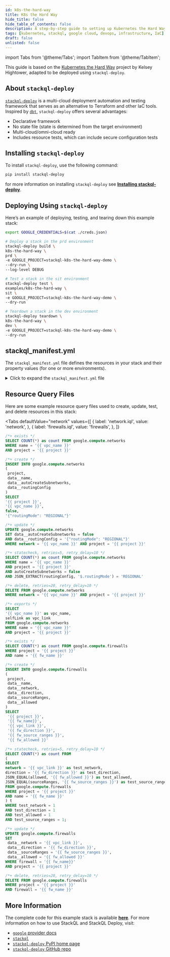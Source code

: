 ```yaml
---
id: k8s-the-hard-way
title: K8s the Hard Way
hide_title: false
hide_table_of_contents: false
description: A step-by-step guide to setting up Kubernetes the Hard Way using StackQL Deploy, based on the popular project by Kelsey Hightower.
tags: [kubernetes, stackql, google cloud, devops, infrastructure, IaC]
draft: false
unlisted: false
---
```


import Tabs from '@theme/Tabs';
import TabItem from '@theme/TabItem';

This guide is based on the [Kubernetes the Hard Way](https://github.com/kelseyhightower/kubernetes-the-hard-way) project by Kelsey Hightower, adapted to be deployed using `stackql-deploy`.

## About `stackql-deploy`

[`stackql-deploy`](https://pypi.org/project/stackql-deploy/) is a multi-cloud deployment automation and testing framework that serves as an alternative to Terraform and other IaC tools. Inspired by [`dbt`](https://www.getdbt.com/), `stackql-deploy` offers several advantages:

- Declarative framework
- No state file (state is determined from the target environment)
- Multi-cloud/omni-cloud ready
- Includes resource tests, which can include secure configuration tests

## Installing `stackql-deploy`

To install `stackql-deploy`, use the following command:

```bash
pip install stackql-deploy
```
for more information on installing `stackql-deploy` see [__Installing stackql-deploy__](/docs/getting-started#installing-stackql-deploy).

## Deploying Using `stackql-deploy`

Here’s an example of deploying, testing, and tearing down this example stack:

```bash
export GOOGLE_CREDENTIALS=$(cat ./creds.json)

# Deploy a stack in the prd environment
stackql-deploy build \
k8s-the-hard-way \
prd \
-e GOOGLE_PROJECT=stackql-k8s-the-hard-way-demo \
--dry-run \
--log-level DEBUG

# Test a stack in the sit environment
stackql-deploy test \
examples/k8s-the-hard-way \
sit \
-e GOOGLE_PROJECT=stackql-k8s-the-hard-way-demo \
--dry-run

# Teardown a stack in the dev environment
stackql-deploy teardown \
k8s-the-hard-way \
dev \
-e GOOGLE_PROJECT=stackql-k8s-the-hard-way-demo \
--dry-run
```

## stackql_manifest.yml

The `stackql_manifest.yml` file defines the resources in your stack and their property values (for one or more environments).

<details>
  <summary>Click to expand the <code>stackql_manifest.yml</code> file</summary>

```yaml
version: 1
name: kubernetes-the-hard-way
description: stackql-deploy example for kubernetes-the-hard-way
providers:
  - google
globals:
  - name: project
    description: google project name
    value: "{{ GOOGLE_PROJECT }}"
  - name: region
    value: australia-southeast1
  - name: default_zone
    value: australia-southeast1-a
resources:
  - name: network
    description: vpc network for k8s-the-hard-way sample app
    props:
      - name: vpc_name
        description: name for the vpc
        value: "{{ stack_name }}-{{ stack_env }}-vpc"
    exports:
      - vpc_name    
      - vpc_link    
  - name: subnetwork
    props:
      - name: subnet_name
        value: "{{ stack_name }}-{{ stack_env }}-{{ region }}-subnet"  
      - name: ip_cidr_range
        values:
          prd:
            value: 192.168.0.0/16
          sit:
            value: 10.10.0.0/16
          dev:
            value: 10.240.0.0/24
    exports:
      - subnet_name    
      - subnet_link            
  - name: public_address
    props:
      - name: address_name
        value: "{{ stack_name }}-{{ stack_env }}-{{ region }}-ip-addr"  
    exports:
      - address    
  - name: controller_instances
    file: instances.iql
    props:
      - name: num_instances
        value: 3
      - name: instance_name_prefix
        value: "{{ stack_name }}-{{ stack_env }}-controller"
      - name: disks
        value:
          - autoDelete: true
            boot: true
            initializeParams:
              diskSizeGb: 10
              sourceImage: https://compute.googleapis.com/compute/v1/projects/ubuntu-os-cloud/global/images/family/ubuntu-2004-lts
            mode: READ_WRITE
            type: PERSISTENT
      - name: machine_type
        value: "https://compute.googleapis.com/compute/v1/projects/{{ project }}/zones/{{ default_zone }}/machineTypes/f1-micro"          
      - name: scheduling
        value: {automaticRestart: true}
      - name: tags
        value: {items: ["{{ stack_name }}", "controller"]}
      - name: service_accounts
        value:
          - email: default
            scopes:
              - https://www.googleapis.com/auth/compute
              - https://www.googleapis.com/auth/devstorage.read_only
              - https://www.googleapis.com/auth/logging.write
              - https://www.googleapis.com/auth/monitoring
              - https://www.googleapis.com/auth/service.management.readonly
              - https://www.googleapis.com/auth/servicecontrol
      - name: network_interfaces
        values:
          dev:
            value: 
              - {networkIP: "10.240.0.10", subnetwork: "{{ subnet_link }}", accessConfigs: [{name: external-nat, type: ONE_TO_ONE_NAT}]}              
              - {networkIP: "10.240.0.11", subnetwork: "{{ subnet_link }}", accessConfigs: [{name: external-nat, type: ONE_TO_ONE_NAT}]}              
              - {networkIP: "10.240.0.12", subnetwork: "{{ subnet_link }}", accessConfigs: [{name: external-nat, type: ONE_TO_ONE_NAT}]}              
  - name: worker_instances
    file: instances.iql
    props:
      - name: num_instances
        value: 3
      - name: instance_name_prefix
        value: "{{ stack_name }}-{{ stack_env }}-worker"
      - name: disks
        value:
          - autoDelete: true
            boot: true
            initializeParams:
              diskSizeGb: 10
              sourceImage: https://compute.googleapis.com/compute/v1/projects/ubuntu-os-cloud/global/images/family/ubuntu-2004-lts
            mode: READ_WRITE
            type: PERSISTENT
      - name: machine_type
        value: "https://compute.googleapis.com/compute/v1/projects/{{ project }}/zones/{{ default_zone }}/machineTypes/f1-micro"          
      - name: scheduling
        value: {automaticRestart: true}
      - name: tags
        value: {items: ["{{ stack_name }}", "worker"]}
      - name: service_accounts
        value:
          - email: default
            scopes:
              - https://www.googleapis.com/auth/compute
              - https://www.googleapis.com/auth/devstorage.read_only
              - https://www.googleapis.com/auth/logging.write
              - https://www.googleapis.com/auth/monitoring
              - https://www.googleapis.com/auth/service.management.readonly
              - https://www.googleapis.com/auth/servicecontrol
      - name: network_interfaces
        values:
          dev:
            value: 
              - {networkIP: "10.240.0.20", subnetwork: "{{ subnet_link }}", accessConfigs: [{name: external-nat, type: ONE_TO_ONE_NAT}]}              
              - {networkIP: "10.240.0.21", subnetwork: "{{ subnet_link }}", accessConfigs: [{name: external-nat, type: ONE_TO_ONE_NAT}]}              
              - {networkIP: "10.240.0.22", subnetwork: "{{ subnet_link }}", accessConfigs: [{name: external-nat, type: ONE_TO_ONE_NAT}]} 
  - name: health_checks
    props:
      - name: health_check_name
        value: kubernetes
      - name: health_check_interval_sec
        value: 5
      - name: health_check_description
        value: Kubernetes Health Check
      - name: health_check_timeout_sec
        value: 5
      - name: health_check_healthy_threshold
        value: 2
      - name: health_check_unhealthy_threshold
        value: 2
      - name: health_check_host
        value: kubernetes.default.svc.cluster.local
      - name: health_check_port
        value: 80
      - name: health_check_path
        value: /healthz
    exports:
      - health_check_link
  - name: internal_firewall
    file: firewalls.iql
    props:
      - name: fw_name
        value: "{{ stack_name }}-{{ stack_env }}-allow-internal-fw"
      -

 name: fw_direction
        value: INGRESS
      - name: fw_source_ranges
        values:
          dev:
            value: ["10.240.0.0/24", "10.200.0.0/16"]
      - name: fw_allowed
        value: [{IPProtocol: tcp}, {IPProtocol: udp}, {IPProtocol: icmp}]
  - name: external_firewall
    file: firewalls.iql
    props:
      - name: fw_name
        value: "{{ stack_name }}-{{ stack_env }}-allow-external-fw"
      - name: fw_direction
        value: INGRESS
      - name: fw_source_ranges
        values:
          dev:
            value: ["0.0.0.0/0"]
      - name: fw_allowed
        value: [{IPProtocol: tcp, ports: ["22"]}, {IPProtocol: tcp, ports: ["6443"]},{IPProtocol: icmp}]
  - name: health_check_firewall
    file: firewalls.iql
    props:
      - name: fw_name
        value: "{{ stack_name }}-{{ stack_env }}-allow-health-check-fw"
      - name: fw_direction
        value: INGRESS
      - name: fw_source_ranges
        values:
          dev:
            value: ["209.85.152.0/22", "209.85.204.0/22", "35.191.0.0/16"]
      - name: fw_allowed
        value: [{IPProtocol: tcp}]
  - name: get_controller_instances
    type: query
    exports:
      - controller_instances
  - name: target_pool
    props:
      - name: target_pool_name
        value: "{{ stack_name }}-{{ stack_env }}-target-pool"
      - name: target_pool_session_affinity
        value: NONE
      - name: target_pool_health_checks
        value: ["{{ health_check_link }}"]
      - name: target_pool_instances
        value: "{{ controller_instances }}"
    exports:
      - target_pool_link
  - name: forwarding_rule
    props:
      - name: forwarding_rule_name
        value: "{{ stack_name }}-{{ stack_env }}-forwarding-rule"
      - name: forwarding_rule_load_balancing_scheme
        value: EXTERNAL
      - name: forwarding_rule_port_range
        value: 6443
  - name: routes
    props:
      - name: num_routes
        value: 3
      - name: route_name_prefix
        value: "{{ stack_name }}-{{ stack_env }}-route"
      - name: route_priority
        value: 1000
      - name: route_data
        values:
          dev:
            value: 
              - {dest_range: "10.200.0.0/24", next_hop_ip: "10.240.0.20"}              
              - {dest_range: "10.200.1.0/24", next_hop_ip: "10.240.0.21"}              
              - {dest_range: "10.200.2.0/24", next_hop_ip: "10.240.0.22"}              
```

</details>

## Resource Query Files

Here are some example resource query files used to create, update, test, and delete resources in this stack:

<Tabs
  defaultValue="network"
  values={[
    { label: 'network.iql', value: 'network', },
    { label: 'firewalls.iql', value: 'firewalls', },
  ]}
>
<TabItem value="network">

```sql
/*+ exists */
SELECT COUNT(*) as count FROM google.compute.networks
WHERE name = '{{ vpc_name }}'
AND project = '{{ project }}'

/*+ create */
INSERT INTO google.compute.networks
(
 project,
 data__name,
 data__autoCreateSubnetworks,
 data__routingConfig
) 
SELECT
'{{ project }}',
'{{ vpc_name }}',
false,
'{"routingMode": "REGIONAL"}'

/*+ update */
UPDATE google.compute.networks
SET data__autoCreateSubnetworks = false
AND data__routingConfig = '{"routingMode": "REGIONAL"}'
WHERE network = '{{ vpc_name }}' AND project = '{{ project }}'

/*+ statecheck, retries=5, retry_delay=10 */
SELECT COUNT(*) as count FROM google.compute.networks
WHERE name = '{{ vpc_name }}'
AND project = '{{ project }}'
AND autoCreateSubnetworks = false
AND JSON_EXTRACT(routingConfig, '$.routingMode') = 'REGIONAL'

/*+ delete, retries=20, retry_delay=10 */
DELETE FROM google.compute.networks
WHERE network = '{{ vpc_name }}' AND project = '{{ project }}'

/*+ exports */
SELECT 
'{{ vpc_name }}' as vpc_name,
selfLink as vpc_link
FROM google.compute.networks
WHERE name = '{{ vpc_name }}'
AND project = '{{ project }}'
```

</TabItem>
<TabItem value="firewalls">

```sql
/*+ exists */
SELECT COUNT(*) as count FROM google.compute.firewalls
WHERE project = '{{ project }}'
AND name = '{{ fw_name }}'

/*+ create */
INSERT INTO google.compute.firewalls
(
 project,
 data__name,
 data__network,
 data__direction,
 data__sourceRanges,
 data__allowed
) 
SELECT
 '{{ project }}',
 '{{ fw_name}}',
 '{{ vpc_link }}',
 '{{ fw_direction }}',
 '{{ fw_source_ranges }}',
 '{{ fw_allowed }}'

/*+ statecheck, retries=5, retry_delay=10 */
SELECT COUNT(*) as count FROM
(
SELECT
network = '{{ vpc_link }}' as test_network,
direction = '{{ fw_direction }}' as test_direction,
JSON_EQUAL(allowed, '{{ fw_allowed }}') as test_allowed,
JSON_EQUAL(sourceRanges, '{{ fw_source_ranges }}') as test_source_ranges
FROM google.compute.firewalls
WHERE project = '{{ project }}'
AND name = '{{ fw_name }}'
) t
WHERE test_network = 1
AND test_direction = 1
AND test_allowed = 1
AND test_source_ranges = 1;

/*+ update */
UPDATE google.compute.firewalls
SET
 data__network = '{{ vpc_link }}',
 data__direction = '{{ fw_direction }}',
 data__sourceRanges = '{{ fw_source_ranges }}',
 data__allowed = '{{ fw_allowed }}'
WHERE firewall = '{{ fw_name}}'
AND project = '{{ project }}'

/*+ delete, retries=20, retry_delay=10 */
DELETE FROM google.compute.firewalls
WHERE project = '{{ project }}'
AND firewall = '{{ fw_name }}'
```

</TabItem>
</Tabs>

## More Information

The complete code for this example stack is available [__here__](https://github.com/stackql/stackql-deploy/tree/main/examples/k8s-the-hard-way). For more information on how to use StackQL and StackQL Deploy, visit:

- [`google` provider docs](https://stackql.io/registry/google)
- [`stackql`](https://github.com/stackql)
- [`stackql-deploy` PyPI home page](https://pypi.org/project/stackql-deploy/)
- [`stackql-deploy` GitHub repo](https://github.com/stackql/stackql-deploy)
